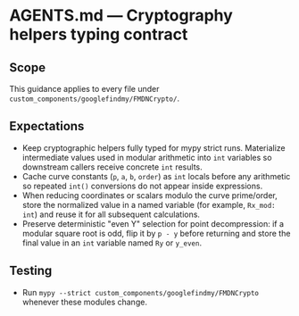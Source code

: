 # AGENTS.md — Cryptography helpers typing contract

## Scope

This guidance applies to every file under `custom_components/googlefindmy/FMDNCrypto/`.

## Expectations

- Keep cryptographic helpers fully typed for mypy strict runs. Materialize intermediate values used in modular arithmetic into `int` variables so downstream callers receive concrete `int` results.
- Cache curve constants (`p`, `a`, `b`, `order`) as `int` locals before any arithmetic so repeated `int()` conversions do not appear inside expressions.
- When reducing coordinates or scalars modulo the curve prime/order, store the normalized value in a named variable (for example, `Rx_mod: int`) and reuse it for all subsequent calculations.
- Preserve deterministic "even Y" selection for point decompression: if a modular square root is odd, flip it by `p - y` before returning and store the final value in an `int` variable named `Ry` or `y_even`.

## Testing

- Run `mypy --strict custom_components/googlefindmy/FMDNCrypto` whenever these modules change.
